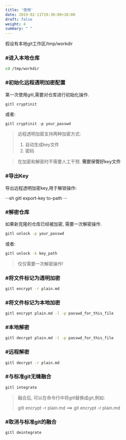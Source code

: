 ```yaml
---
title: '使用'
date: 2019-02-11T19:30:08+10:00
draft: false
weight: 4
summary: " "
---
```

 


假设有本地git工作区/tmp/workdir

### #进入本地仓库
```sh
cd /tmp/workdir
````
### #初始化远程透明加密配置

第一次使用gitl,需要对仓库进行初始化操作.

```sh
gitl cryptinit
````
或者:

```
gitl cryptinit -p your_passwd
```


>远程透明加密支持两种加密方式:
>1. 自动生成key文件
>2. 密码

>在加密和解密时不需要人工干预. **需要保管好key文件**

### #导出Key

导出远程透明加密key,用于解锁操作:  

···sh
gitl export-key to-path
···

### #解密仓库

如果新克隆的仓库已经被加密, 需要一次解密操作.

```sh
gitl unlock -p your_passwd
```
或者:
```sh
gitl unlock -k key_path
```

> 仅仅需要一次解密操作!


### #将文件标记为透明加密
```sh
gitl encrypt -r plain.md
````

### #将文件标记为本地加密
```sh
gitl encrypt plain.md -l -p passwd_for_this_file 
```

### #本地解密
```sh
gitl decrypt plain.md -l -p passwd_for_this_file
```

### #远程解密
```sh
gitl decrypt -r plain.md
```

### #与标准git无缝融合
```sh
gitl integrate
```
> 融合后, 可以在命令行中将gitl替换成git,例如:  
>  
> gitl encrypt -r plain.md ==> git encrypt -r plain.md 

### #取消与标准git的融合
```sh
gitl deintegrate
```